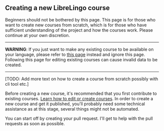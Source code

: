## Creating a new LibreLingo course

Beginners should not be bothered by this page. This page is for those who want to create new courses from scratch, which is for those who have sufficient understanding of the project and how the courses work. Please continue at your own discretion.

---

**WARNING**: If you just want to make any existing course to be available on your language, please refer to [this page](editing-courses.md) instead and ignore this page. Following this page for editing existing courses can cause invalid data to be created.

---

[TODO: Add more text on how to create a course from scratch possibly with cli tool etc.]

Before creating a new course, it's recommended that you first contribute to
existing courses. [Learn how to edit or create courses](editing-courses.md). In order to create a
new course and get it published, you'll probably need some technical assistance
as at this stage, several things might not be automated.

You can start off by creating your pull request. I'll get to help with the
pull requests as soon as possible.
